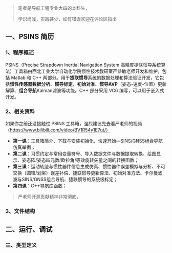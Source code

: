 > 笔者是导航工程专业大四的本科生，
>
> 学识尚浅，实践甚少，如有错误欢迎在评论区指出

## 一、PSINS 简历

### 1、程序概述

PSINS（Precise Strapdown Inertial Navigation System 高精度捷联惯导系统算法）工具箱由西北工业大学自动化学院惯性技术教研室严恭敏老师开发和维护，包括 Matlab 和 C++ 两部分。用于**捷联惯导**系统的数据处理和算法验证开发，它包括**惯性传感器数据分析**、**惯导标定**、**初始对准**、**惯导AVP**（姿态-速度-位置）更新解算、**组合导航**Kalman滤波等功能。C++ 部分采用 VC6 编写，可以用于嵌入式开发。



### 2、相关资料

如果你之前还没接触过 PSINS 工具箱，强烈建议先去看严老师的视频（https://www.bilibili.com/video/BV1R54y1E7ut/）

* **第一课**：工具箱简介、下载与安装初始化、快速开始—SINS/GNSS组合导航仿真举例；
* **第二课**：习惯约定与常用变量符号、导入数据文件与数据提取转换、绘图显示、姿态阵/姿态四元数/欧拉角/等效旋转矢量之间的转换函数；
* **第三课**：运动轨迹与惯性器件信息生成仿真、惯性器件误差模拟与分析、不可交换（圆锥/划桨）误差补偿、捷联惯导更新算法、初始对准方法、卡尔曼滤波与SINS/GNSS组合导航、捷联惯导的系统级标定；
* **第四课**：C++导航库函数；



> 严老师开源贡献精神非常彻底，

### 3、文件结构





## 二、运行、调试







### 三、类型定义







